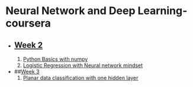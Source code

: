 # Neural Network and Deep Learning-coursera
* ## [Week 2](https://github.com/vipul2001/Intro-to-deep-learning-coursera-/tree/master/week%202)
   1. [Python Basics with numpy](https://github.com/vipul2001/Intro-to-deep-learning-coursera-/blob/master/week%202/Python%20Basics%20With%20Numpy.ipynb)
   2. [Logistic Regression with Neural network mindset](https://github.com/vipul2001/Intro-to-deep-learning-coursera-/blob/master/week%202/Logistic%20Regression%20with%20a%20Neural%20Network%20scratch.ipynb)
* ##[Week 3](https://github.com/vipul2001/Neural-network-and-deep-learning-coursera/tree/master/week%203)
    1. [Planar data classification with one hidden layer](https://github.com/vipul2001/Neural-network-and-deep-learning-coursera/blob/master/week%203/Planar%20data%20classification%20with%20one%20hidden%20layer.ipynb)
